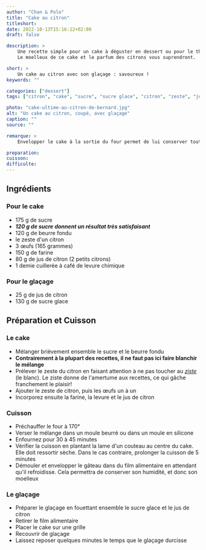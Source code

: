 ```yaml
---
author: "Chan & Polo"
title: "Cake au citron"
titleshort:
date: 2022-10-13T15:16:12+02:00
draft: false

description: >
    Une recette simple pour un cake à déguster en dessert ou pour le thé de 5 heures!<br>
    Le moelleux de ce cake et le parfum des citrons vous suprendront.

short: >
    Un cake au citron avec son glaçage : savoureux !
keywords: ""

categories: ["dessert"]
tags: ["citron", "cake", "sucre", "sucre glace", "citron", "zeste", "jus", "ziste", "oeuf", "farine", "levure"]

photo: "cake-ultime-au-citron-de-bernard.jpg"
alt: "Un cake au citron, coupé, avec glaçage"
caption: ""
source: ""

remarque: >
    Envelopper le cake à la sortie du four permet de lui conserver tout son moelleux!

preparation: 
cuisson: 
difficulte:
---
```



## Ingrédients
### Pour le cake
- 175 g de sucre 
- ***120 g de sucre donnent un résultat très satisfaisant***
- 120 g de beurre fondu
- le zeste d'un citron
- 3 œufs (165 grammes)
- 150 g de farine
- 80 g de jus de citron (2 petits citrons)
- 1 demie cuillerée à café de levure chimique
### Pour le glaçage
- 25 g de jus de citron
- 130 g de sucre glace
## Préparation et Cuisson
### Le cake
- Mélanger brièvement ensemble le sucre et le beurre fondu
- **Contrairement à la plupart des recettes, il ne faut pas ici faire blanchir le mélange**
- Prélever le zeste du citron en faisant attention à ne pas toucher au *[ziste](https://www.linternaute.fr/dictionnaire/fr/definition/ziste/)* (le blanc). Le ziste donne de l'amertume aux recettes, ce qui gâche franchement le plaisir! 
- Ajouter le zeste de citron, puis les œufs un à un
- Incorporez ensuite la farine, la levure et le jus de citron
### Cuisson
- Préchauffer le four à 170°
- Verser le mélange dans un moule beurré ou dans un moule en silicone
- Enfournez pour 30 à 45 minutes
- Vérifier la cuisson en plantant la lame d'un couteau au centre du cake. Elle doit ressortir sèche. Dans le cas contraire, prolonger la cuisson de 5 minutes
- Démouler et envelopper le gâteau dans du film alimentaire en attendant qu'il refroidisse. Cela permettra de conserver son humidité, et donc son moelleux

### Le glaçage
- Préparer le glaçage en fouettant ensemble le sucre glace et le jus de citron
- Retirer le film alimentaire
- Placer le cake sur une grille
- Recouvrir de glaçage
- Laissez reposer quelques minutes le temps que le glaçage durcisse
